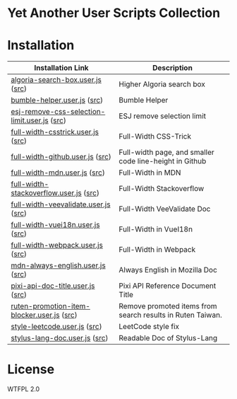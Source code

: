 # Yet Another User Scripts Collection
# Installation
<!-- link start -->
Installation Link | Description
----------------- | ------------
[algoria-search-box.user.js](https://github.com/kuanyui/yauserscripts/raw/master/src/algoria-search-box.user.js) ([src](https://github.com/kuanyui/yauserscripts/blob/master/src/algoria-search-box.user.js)) | Higher Algoria search box
[bumble-helper.user.js](https://github.com/kuanyui/yauserscripts/raw/master/src/bumble-helper.user.js) ([src](https://github.com/kuanyui/yauserscripts/blob/master/src/bumble-helper.user.js)) | Bumble Helper
[esj-remove-css-selection-limit.user.js](https://github.com/kuanyui/yauserscripts/raw/master/src/esj-remove-css-selection-limit.user.js) ([src](https://github.com/kuanyui/yauserscripts/blob/master/src/esj-remove-css-selection-limit.user.js)) | ESJ remove selection limit
[full-width-csstrick.user.js](https://github.com/kuanyui/yauserscripts/raw/master/src/full-width-csstrick.user.js) ([src](https://github.com/kuanyui/yauserscripts/blob/master/src/full-width-csstrick.user.js)) | Full-Width CSS-Trick
[full-width-github.user.js](https://github.com/kuanyui/yauserscripts/raw/master/src/full-width-github.user.js) ([src](https://github.com/kuanyui/yauserscripts/blob/master/src/full-width-github.user.js)) | Full-width page, and smaller code line-height in Github
[full-width-mdn.user.js](https://github.com/kuanyui/yauserscripts/raw/master/src/full-width-mdn.user.js) ([src](https://github.com/kuanyui/yauserscripts/blob/master/src/full-width-mdn.user.js)) | Full-Width in MDN
[full-width-stackoverflow.user.js](https://github.com/kuanyui/yauserscripts/raw/master/src/full-width-stackoverflow.user.js) ([src](https://github.com/kuanyui/yauserscripts/blob/master/src/full-width-stackoverflow.user.js)) | Full-Width Stackoverflow
[full-width-veevalidate.user.js](https://github.com/kuanyui/yauserscripts/raw/master/src/full-width-veevalidate.user.js) ([src](https://github.com/kuanyui/yauserscripts/blob/master/src/full-width-veevalidate.user.js)) | Full-Width VeeValidate Doc
[full-width-vuei18n.user.js](https://github.com/kuanyui/yauserscripts/raw/master/src/full-width-vuei18n.user.js) ([src](https://github.com/kuanyui/yauserscripts/blob/master/src/full-width-vuei18n.user.js)) | Full-Width in VueI18n
[full-width-webpack.user.js](https://github.com/kuanyui/yauserscripts/raw/master/src/full-width-webpack.user.js) ([src](https://github.com/kuanyui/yauserscripts/blob/master/src/full-width-webpack.user.js)) | Full-Width in Webpack
[mdn-always-english.user.js](https://github.com/kuanyui/yauserscripts/raw/master/src/mdn-always-english.user.js) ([src](https://github.com/kuanyui/yauserscripts/blob/master/src/mdn-always-english.user.js)) | Always English in Mozilla Doc
[pixi-api-doc-title.user.js](https://github.com/kuanyui/yauserscripts/raw/master/src/pixi-api-doc-title.user.js) ([src](https://github.com/kuanyui/yauserscripts/blob/master/src/pixi-api-doc-title.user.js)) | Pixi API Reference Document Title
[ruten-promotion-item-blocker.user.js](https://github.com/kuanyui/yauserscripts/raw/master/src/ruten-promotion-item-blocker.user.js) ([src](https://github.com/kuanyui/yauserscripts/blob/master/src/ruten-promotion-item-blocker.user.js)) | Remove promoted items from search results in Ruten Taiwan.
[style-leetcode.user.js](https://github.com/kuanyui/yauserscripts/raw/master/src/style-leetcode.user.js) ([src](https://github.com/kuanyui/yauserscripts/blob/master/src/style-leetcode.user.js)) | LeetCode style fix
[stylus-lang-doc.user.js](https://github.com/kuanyui/yauserscripts/raw/master/src/stylus-lang-doc.user.js) ([src](https://github.com/kuanyui/yauserscripts/blob/master/src/stylus-lang-doc.user.js)) | Readable Doc of Stylus-Lang
<!-- link end -->
# License
WTFPL 2.0

